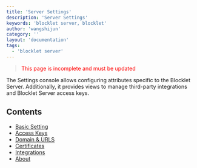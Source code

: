 ```yaml
---
title: 'Server Settings'
description: 'Server Settings'
keywords: 'blocklet server, blocklet'
author: 'wangshijun'
category: ''
layout: 'documentation'
tags:
  - 'blocklet server'
---
```


> <p style="color:red">This page is incomplete and must be updated</p>

The Settings console allows configuring attributes specific to the Blocklet Server. Additionally, it provides views to manage third-party integrations and Blocklet Server access keys.

## Contents

- [Basic Setting](./basic)
- [Access Keys](./access-keys)
- [Domain & URLS](./router)
- [Certificates](./Certificates)
- [Integrations](./integrations)
- [About](./about)
